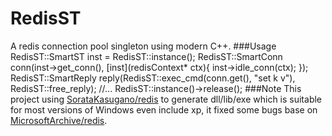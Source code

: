 # RedisST
A redis connection pool singleton using modern C++.
###Usage
  RedisST::SmartST inst = RedisST::instance();
  RedisST::SmartConn conn(inst->get_conn(), [inst](redisContext* ctx){ inst->idle_conn(ctx); });
  RedisST::SmartReply reply(RedisST::exec_cmd(conn.get(), "set k v"), RedisST::free_reply);
  //...
  RedisST::instance()->release();
###Note
This project using [SorataKasugano/redis](https://github.com/SorataKasugano/redis) to generate dll/lib/exe 
which is suitable for most versions of Windows even include xp,
it fixed some bugs base on [MicrosoftArchive/redis](https://github.com/MicrosoftArchive/redis).
